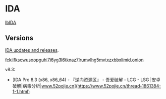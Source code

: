 # IDA
[IbIDA](https://github.com/Chaoses-Ib/BinaryAnalysis)

## Versions
[IDA updates and releases](https://hex-rays.com/products/ida/news/).

[fckilfkscwusoopguhi7i6yg3l6tknaz7lrumvlhg5mvtxzxbbxlimid.onion](http://fckilfkscwusoopguhi7i6yg3l6tknaz7lrumvlhg5mvtxzxbbxlimid.onion/)

v8.3:
- [IDA Pro 8.3 (x86, x86\_64) - 『逆向资源区』 - 吾爱破解 - LCG - LSG |安卓破解|病毒分析|www.52pojie.cn](https://www.52pojie.cn/thread-1861384-1-1.html)